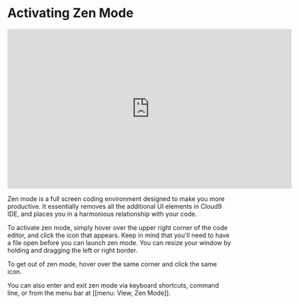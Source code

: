 # Activating Zen Mode

<iframe width="640" height="360" src="https://www.youtube.com/embed/8MfQrfiZ70A" frameborder="0" allowfullscreen></iframe>

Zen mode is a full screen coding environment designed to make you more productive. It essentially removes all the additional UI elements in Cloud9 IDE, and places you in a harmonious relationship with your code.

To activate zen mode, simply hover over the upper right corner of the code editor, and click the icon that appears. Keep in mind that you'll need to have a file open before you can launch zen mode. You can resize your window by holding and dragging the left or right border.

To get out of zen mode, hover over the same corner and click the same icon.

You can also enter and exit zen mode via keyboard shortcuts, command line, or from the menu bar at [[menu: View, Zen Mode]].